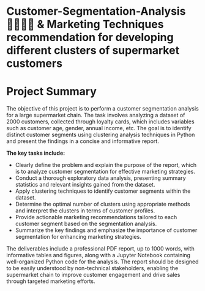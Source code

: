 # Customer-Segmentation-Analysis 🙋‍♀️🙋‍♂️ & Marketing Techniques recommendation for developing different clusters of supermarket customers

# Project Summary
The objective of this project is to perform a customer segmentation analysis for a large supermarket chain. The task involves analyzing a dataset of 2000 customers, collected through loyalty cards, which includes variables such as customer age, gender, annual income, etc. The goal is to identify distinct customer segments using clustering analysis techniques in Python and present the findings in a concise and informative report.

**The key tasks include:**
- Clearly define the problem and explain the purpose of the report, which is to analyze customer segmentation for effective marketing strategies.
- Conduct a thorough exploratory data analysis, presenting summary statistics and relevant insights gained from the dataset.
- Apply clustering techniques to identify customer segments within the dataset.
- Determine the optimal number of clusters using appropriate methods and interpret the clusters in terms of customer profiles.
- Provide actionable marketing recommendations tailored to each customer segment based on the segmentation analysis.
- Summarize the key findings and emphasize the importance of customer segmentation for enhancing marketing strategies.

The deliverables include a professional PDF report, up to 1000 words, with informative tables and figures, along with a Jupyter Notebook containing well-organized Python code for the analysis. The report should be designed to be easily understood by non-technical stakeholders, enabling the supermarket chain to improve customer engagement and drive sales through targeted marketing efforts.



